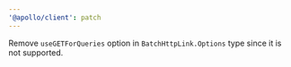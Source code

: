 ```yaml
---
'@apollo/client': patch
---
```


Remove `useGETForQueries` option in `BatchHttpLink.Options` type since it is not supported.
